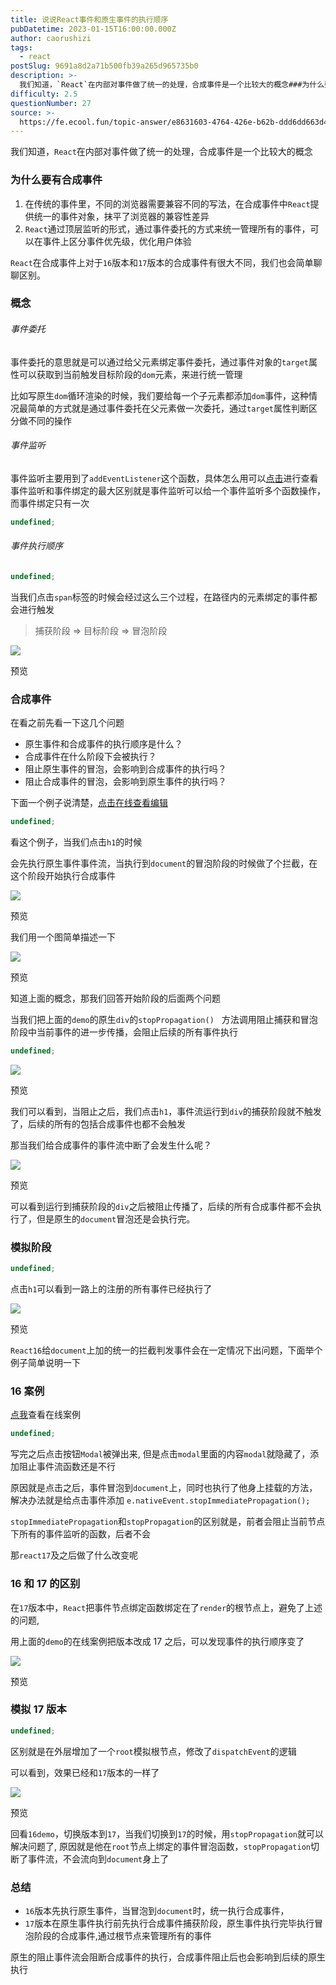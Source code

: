 ```yaml
---
title: 说说React事件和原生事件的执行顺序
pubDatetime: 2023-01-15T16:00:00.000Z
author: caorushizi
tags:
  - react
postSlug: 9691a8d2a71b500fb39a265d965735b0
description: >-
  我们知道，`React`在内部对事件做了统一的处理，合成事件是一个比较大的概念###为什么要有合成事件1.在传统的事件里，不同的浏览器需要兼容不同的写法，在合成事件中`React`提供统一的事件对象，
difficulty: 2.5
questionNumber: 27
source: >-
  https://fe.ecool.fun/topic-answer/e8631603-4764-426e-b62b-ddd6dd663d4f?orderBy=updateTime&order=desc&tagId=13
---
```


我们知道，`React`在内部对事件做了统一的处理，合成事件是一个比较大的概念

### 为什么要有合成事件

1.  在传统的事件里，不同的浏览器需要兼容不同的写法，在合成事件中`React`提供统一的事件对象，抹平了浏览器的兼容性差异
2.  `React`通过顶层监听的形式，通过事件委托的方式来统一管理所有的事件，可以在事件上区分事件优先级，优化用户体验

`React`在合成事件上对于`16`版本和`17`版本的合成事件有很大不同，我们也会简单聊聊区别。

### 概念

###### 事件委托

事件委托的意思就是可以通过给父元素绑定事件委托，通过事件对象的`target`属性可以获取到当前触发目标阶段的`dom`元素，来进行统一管理

比如写原生`dom`循环渲染的时候，我们要给每一个子元素都添加`dom`事件，这种情况最简单的方式就是通过事件委托在父元素做一次委托，通过`target`属性判断区分做不同的操作

###### 事件监听

事件监听主要用到了`addEventListener`这个函数，具体怎么用可以[点击](https://developer.mozilla.org/zh-CN/docs/Web/API/EventTarget/addEventListener)进行查看 事件监听和事件绑定的最大区别就是事件监听可以给一个事件监听多个函数操作，而事件绑定只有一次

```typescript
undefined;
```

###### 事件执行顺序

```typescript
undefined;
```

当我们点击`span`标签的时候会经过这么三个过程，在路径内的元素绑定的事件都会进行触发

> 捕获阶段 => 目标阶段 => 冒泡阶段

![](https://p6-juejin.byteimg.com/tos-cn-i-k3u1fbpfcp/d048b3ebd23f4161b127eb6565fd15a1~tplv-k3u1fbpfcp-watermark.image?)

预览

### 合成事件

在看之前先看一下这几个问题

- 原生事件和合成事件的执行顺序是什么？
- 合成事件在什么阶段下会被执行？
- 阻止原生事件的冒泡，会影响到合成事件的执行吗？
- 阻止合成事件的冒泡，会影响到原生事件的执行吗？

下面一个例子说清楚，[点击在线查看编辑](https://codesandbox.io/s/determined-glitter-oxh8kj?file=/src/App.js)

```typescript
undefined;
```

看这个例子，当我们点击`h1`的时候

会先执行原生事件事件流，当执行到`document`的冒泡阶段的时候做了个拦截，在这个阶段开始执行合成事件

![](https://p3-juejin.byteimg.com/tos-cn-i-k3u1fbpfcp/47eac4a858b242a6ab66e832f46019ad~tplv-k3u1fbpfcp-watermark.image?)

预览

我们用一个图简单描述一下

![](https://p9-juejin.byteimg.com/tos-cn-i-k3u1fbpfcp/31bdf297acad48e1a4934335fceadfb0~tplv-k3u1fbpfcp-watermark.image?)

预览

知道上面的概念，那我们回答开始阶段的后面两个问题

当我们把上面的`demo`的原生`div`的`stopPropagation()`   方法调用阻止捕获和冒泡阶段中当前事件的进一步传播，会阻止后续的所有事件执行

```typescript
undefined;
```

![](https://p1-juejin.byteimg.com/tos-cn-i-k3u1fbpfcp/9e567409ad3a4da18a7f076d247f9c6a~tplv-k3u1fbpfcp-watermark.image?)

预览

我们可以看到，当阻止之后，我们点击`h1`，事件流运行到`div`的捕获阶段就不触发了，后续的所有的包括合成事件也都不会触发

那当我们给合成事件的事件流中断了会发生什么呢？

![](https://p6-juejin.byteimg.com/tos-cn-i-k3u1fbpfcp/1159431fa32e45b6a9d9bd0c221a2f1f~tplv-k3u1fbpfcp-watermark.image?)

预览

可以看到运行到捕获阶段的`div`之后被阻止传播了，后续的所有合成事件都不会执行了，但是原生的`document`冒泡还是会执行完。

### 模拟阶段

```typescript
undefined;
```

点击`h1`可以看到一路上的注册的所有事件已经执行了

![](https://p1-juejin.byteimg.com/tos-cn-i-k3u1fbpfcp/1a06e74540764adf8850aa884937058b~tplv-k3u1fbpfcp-watermark.image?)

预览

`React16`给`document`上加的统一的拦截判发事件会在一定情况下出问题，下面举个例子简单说明一下

### 16 案例

[点我](https://codesandbox.io/s/practical-lichterman-1lhvb1?file=/src/App.js:0-924)查看在线案例

```typescript
undefined;
```

写完之后点击按钮`Modal`被弹出来, 但是点击`modal`里面的内容`modal`就隐藏了，添加阻止事件流函数还是不行

原因就是点击之后，事件冒泡到`document`上，同时也执行了他身上挂载的方法，解决办法就是给点击事件添加 `e.nativeEvent.stopImmediatePropagation();`

`stopImmediatePropagation`和`stopPropagation`的区别就是，前者会阻止当前节点下所有的事件监听的函数，后者不会

那`react17`及之后做了什么改变呢

### 16 和 17 的区别

在`17`版本中，`React`把事件节点绑定函数绑定在了`render`的根节点上，避免了上述的问题,

用上面的`demo`的在线案例把版本改成 17 之后，可以发现事件的执行顺序变了

![](https://p9-juejin.byteimg.com/tos-cn-i-k3u1fbpfcp/2b3a5ff14e364a90a87ff66a658ef194~tplv-k3u1fbpfcp-watermark.image?)

预览

### 模拟 17 版本

```typescript
undefined;
```

区别就是在外层增加了一个`root`模拟根节点，修改了`dispatchEvent`的逻辑

可以看到，效果已经和`17`版本的一样了

![](https://p6-juejin.byteimg.com/tos-cn-i-k3u1fbpfcp/7d0f3fd4266548e087c0b50300cf064e~tplv-k3u1fbpfcp-watermark.image?)

预览

回看`16demo`，切换版本到`17`，当我们切换到`17`的时候，用`stopPropagation`就可以解决问题了, 原因就是他在`root`节点上绑定的事件冒泡函数，`stopPropagation`切断了事件流，不会流向到`document`身上了

### 总结

- `16`版本先执行原生事件，当冒泡到`document`时，统一执行合成事件，
- `17`版本在原生事件执行前先执行合成事件捕获阶段，原生事件执行完毕执行冒泡阶段的合成事件,通过根节点来管理所有的事件

原生的阻止事件流会阻断合成事件的执行，合成事件阻止后也会影响到后续的原生执行
